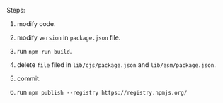 Steps:

1. modify code.

2. modify `version` in `package.json` file.

3. run `npm run build`.

4. delete `file` filed in `lib/cjs/package.json` and `lib/esm/package.json`.

5. commit.

5. run `npm publish --registry https://registry.npmjs.org/`